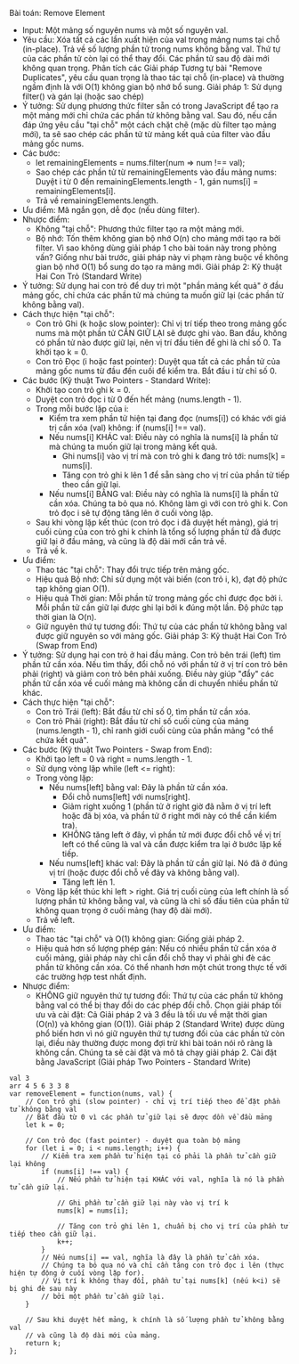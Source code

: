 
Bài toán: Remove Element
 * Input: Một mảng số nguyên nums và một số nguyên val.
 * Yêu cầu: Xóa tất cả các lần xuất hiện của val trong mảng nums tại chỗ (in-place). Trả về số lượng phần tử trong nums không bằng val. Thứ tự của các phần tử còn lại có thể thay đổi. Các phần tử sau độ dài mới không quan trọng.
Phân tích các Giải pháp
Tương tự bài "Remove Duplicates", yêu cầu quan trọng là thao tác tại chỗ (in-place) và thường ngầm định là với O(1) không gian bộ nhớ bổ sung.
Giải pháp 1: Sử dụng filter() và gán lại (hoặc sao chép)
 * Ý tưởng: Sử dụng phương thức filter sẵn có trong JavaScript để tạo ra một mảng mới chỉ chứa các phần tử không bằng val. Sau đó, nếu cần đáp ứng yêu cầu "tại chỗ" một cách chặt chẽ (mặc dù filter tạo mảng mới), ta sẽ sao chép các phần tử từ mảng kết quả của filter vào đầu mảng gốc nums.
 * Các bước:
   * let remainingElements = nums.filter(num => num !== val);
   * Sao chép các phần tử từ remainingElements vào đầu mảng nums: Duyệt i từ 0 đến remainingElements.length - 1, gán nums[i] = remainingElements[i].
   * Trả về remainingElements.length.
 * Ưu điểm: Mã ngắn gọn, dễ đọc (nếu dùng filter).
 * Nhược điểm:
   * Không "tại chỗ": Phương thức filter tạo ra một mảng mới.
   * Bộ nhớ: Tốn thêm không gian bộ nhớ O(n) cho mảng mới tạo ra bởi filter.
Vì sao không dùng giải pháp 1 cho bài toán này trong phỏng vấn?
Giống như bài trước, giải pháp này vi phạm ràng buộc về không gian bộ nhớ O(1) bổ sung do tạo ra mảng mới.
Giải pháp 2: Kỹ thuật Hai Con Trỏ (Standard Write)
 * Ý tưởng: Sử dụng hai con trỏ để duy trì một "phần mảng kết quả" ở đầu mảng gốc, chỉ chứa các phần tử mà chúng ta muốn giữ lại (các phần tử không bằng val).
 * Cách thực hiện "tại chỗ":
   * Con trỏ Ghi (k hoặc slow pointer): Chỉ vị trí tiếp theo trong mảng gốc nums mà một phần tử CẦN GIỮ LẠI sẽ được ghi vào. Ban đầu, không có phần tử nào được giữ lại, nên vị trí đầu tiên để ghi là chỉ số 0. Ta khởi tạo k = 0.
   * Con trỏ Đọc (i hoặc fast pointer): Duyệt qua tất cả các phần tử của mảng gốc nums từ đầu đến cuối để kiểm tra. Bắt đầu i từ chỉ số 0.
 * Các bước (Kỹ thuật Two Pointers - Standard Write):
   * Khởi tạo con trỏ ghi k = 0.
   * Duyệt con trỏ đọc i từ 0 đến hết mảng (nums.length - 1).
   * Trong mỗi bước lặp của i:
     * Kiểm tra xem phần tử hiện tại đang đọc (nums[i]) có khác với giá trị cần xóa (val) không: if (nums[i] !== val).
     * Nếu nums[i] KHÁC val: Điều này có nghĩa là nums[i] là phần tử mà chúng ta muốn giữ lại trong mảng kết quả.
       * Ghi nums[i] vào vị trí mà con trỏ ghi k đang trỏ tới: nums[k] = nums[i].
       * Tăng con trỏ ghi k lên 1 để sẵn sàng cho vị trí của phần tử tiếp theo cần giữ lại.
     * Nếu nums[i] BẰNG val: Điều này có nghĩa là nums[i] là phần tử cần xóa. Chúng ta bỏ qua nó. Không làm gì với con trỏ ghi k. Con trỏ đọc i sẽ tự động tăng lên ở cuối vòng lặp.
   * Sau khi vòng lặp kết thúc (con trỏ đọc i đã duyệt hết mảng), giá trị cuối cùng của con trỏ ghi k chính là tổng số lượng phần tử đã được giữ lại ở đầu mảng, và cũng là độ dài mới cần trả về.
   * Trả về k.
 * Ưu điểm:
   * Thao tác "tại chỗ": Thay đổi trực tiếp trên mảng gốc.
   * Hiệu quả Bộ nhớ: Chỉ sử dụng một vài biến (con trỏ i, k), đạt độ phức tạp không gian O(1).
   * Hiệu quả Thời gian: Mỗi phần tử trong mảng gốc chỉ được đọc bởi i. Mỗi phần tử cần giữ lại được ghi lại bởi k đúng một lần. Độ phức tạp thời gian là O(n).
   * Giữ nguyên thứ tự tương đối: Thứ tự của các phần tử không bằng val được giữ nguyên so với mảng gốc.
Giải pháp 3: Kỹ thuật Hai Con Trỏ (Swap from End)
 * Ý tưởng: Sử dụng hai con trỏ ở hai đầu mảng. Con trỏ bên trái (left) tìm phần tử cần xóa. Nếu tìm thấy, đổi chỗ nó với phần tử ở vị trí con trỏ bên phải (right) và giảm con trỏ bên phải xuống. Điều này giúp "đẩy" các phần tử cần xóa về cuối mảng mà không cần di chuyển nhiều phần tử khác.
 * Cách thực hiện "tại chỗ":
   * Con trỏ Trái (left): Bắt đầu từ chỉ số 0, tìm phần tử cần xóa.
   * Con trỏ Phải (right): Bắt đầu từ chỉ số cuối cùng của mảng (nums.length - 1), chỉ ranh giới cuối cùng của phần mảng "có thể chứa kết quả".
 * Các bước (Kỹ thuật Two Pointers - Swap from End):
   * Khởi tạo left = 0 và right = nums.length - 1.
   * Sử dụng vòng lặp while (left <= right):
   * Trong vòng lặp:
     * Nếu nums[left] bằng val: Đây là phần tử cần xóa.
       * Đổi chỗ nums[left] với nums[right].
       * Giảm right xuống 1 (phần tử ở right giờ đã nằm ở vị trí left hoặc đã bị xóa, và phần tử ở right mới này có thể cần kiểm tra).
       * KHÔNG tăng left ở đây, vì phần tử mới được đổi chỗ về vị trí left có thể cũng là val và cần được kiểm tra lại ở bước lặp kế tiếp.
     * Nếu nums[left] khác val: Đây là phần tử cần giữ lại. Nó đã ở đúng vị trí (hoặc được đổi chỗ về đây và không bằng val).
       * Tăng left lên 1.
   * Vòng lặp kết thúc khi left > right. Giá trị cuối cùng của left chính là số lượng phần tử không bằng val, và cũng là chỉ số đầu tiên của phần tử không quan trọng ở cuối mảng (hay độ dài mới).
   * Trả về left.
 * Ưu điểm:
   * Thao tác "tại chỗ" và O(1) không gian: Giống giải pháp 2.
   * Hiệu quả hơn số lượng phép gán: Nếu có nhiều phần tử cần xóa ở cuối mảng, giải pháp này chỉ cần đổi chỗ thay vì phải ghi đè các phần tử không cần xóa. Có thể nhanh hơn một chút trong thực tế với các trường hợp test nhất định.
 * Nhược điểm:
   * KHÔNG giữ nguyên thứ tự tương đối: Thứ tự của các phần tử không bằng val có thể bị thay đổi do các phép đổi chỗ.
Chọn giải pháp tối ưu và cài đặt:
Cả Giải pháp 2 và 3 đều là tối ưu về mặt thời gian (O(n)) và không gian (O(1)). Giải pháp 2 (Standard Write) được dùng phổ biến hơn vì nó giữ nguyên thứ tự tương đối của các phần tử còn lại, điều này thường được mong đợi trừ khi bài toán nói rõ ràng là không cần. Chúng ta sẽ cài đặt và mô tả chạy giải pháp 2.
Cài đặt bằng JavaScript (Giải pháp Two Pointers - Standard Write)

```
val 3
arr 4 5 6 3 3 8
var removeElement = function(nums, val) {
    // Con trỏ ghi (slow pointer) - chỉ vị trí tiếp theo để đặt phần tử không bằng val
    // Bắt đầu từ 0 vì các phần tử giữ lại sẽ được dồn về đầu mảng
    let k = 0;

    // Con trỏ đọc (fast pointer) - duyệt qua toàn bộ mảng
    for (let i = 0; i < nums.length; i++) {
        // Kiểm tra xem phần tử hiện tại có phải là phần tử cần giữ lại không
        if (nums[i] !== val) {
            // Nếu phần tử hiện tại KHÁC với val, nghĩa là nó là phần tử cần giữ lại.

            // Ghi phần tử cần giữ lại này vào vị trí k
            nums[k] = nums[i];

            // Tăng con trỏ ghi lên 1, chuẩn bị cho vị trí của phần tử tiếp theo cần giữ lại.
            k++;
        }
        // Nếu nums[i] == val, nghĩa là đây là phần tử cần xóa.
        // Chúng ta bỏ qua nó và chỉ cần tăng con trỏ đọc i lên (thực hiện tự động ở cuối vòng lặp for).
        // Vị trí k không thay đổi, phần tử tại nums[k] (nếu k<i) sẽ bị ghi đè sau này
        // bởi một phần tử cần giữ lại.
    }

    // Sau khi duyệt hết mảng, k chính là số lượng phần tử không bằng val
    // và cũng là độ dài mới của mảng.
    return k;
};

```




